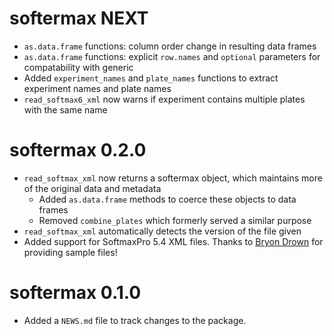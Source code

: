 # softermax NEXT

* `as.data.frame` functions: column order change in resulting data frames
* `as.data.frame` functions: explicit `row.names` and `optional` parameters for compatability with generic
* Added `experiment_names` and `plate_names` functions to extract experiment names and plate names
* `read_softmax6_xml` now warns if experiment contains multiple plates with the same name


# softermax 0.2.0

* `read_softmax_xml` now returns a softermax object, which maintains more of the original data and metadata
    * Added `as.data.frame` methods to coerce these objects to data frames
    * Removed `combine_plates` which formerly served a similar purpose
* `read_softmax_xml` automatically detects the version of the file given
* Added support for SoftmaxPro 5.4 XML files. Thanks to [Bryon Drown](https://github.com/bdrown) for providing sample files!


# softermax 0.1.0

* Added a `NEWS.md` file to track changes to the package.
